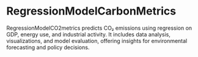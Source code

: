 # RegressionModelCarbonMetrics
RegressionModelCO2metrics predicts CO₂ emissions using regression on GDP, energy use, and industrial activity. It includes data analysis, visualizations, and model evaluation, offering insights for environmental forecasting and policy decisions.
